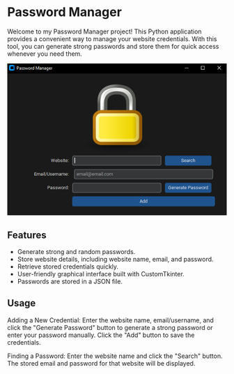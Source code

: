 # Password Manager

Welcome to my Password Manager project! This Python application provides a convenient way to manage your website credentials. With this tool, you can generate strong passwords and store them for quick access whenever you need them.

![Password Manager](passwordmanager.png)

## Features

- Generate strong and random passwords.
- Store website details, including website name, email, and password.
- Retrieve stored credentials quickly.
- User-friendly graphical interface built with CustomTkinter.
- Passwords are stored in a JSON file.

## Usage

Adding a New Credential:
Enter the website name, email/username, and click the "Generate Password" button to generate a strong password or enter your password manually.
Click the "Add" button to save the credentials.

Finding a Password:
Enter the website name and click the "Search" button.
The stored email and password for that website will be displayed.
